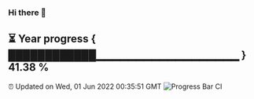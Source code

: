 ### Hi there 👋
⏳ Year progress { ████████████▁▁▁▁▁▁▁▁▁▁▁▁▁▁▁▁▁▁ } 41.38 %
---
⏰ Updated on Wed, 01 Jun 2022 00:35:51 GMT
![Progress Bar CI](https://github.com/Moyi321/Moyi321/workflows/Progress%20Bar%20CI/badge.svg)
